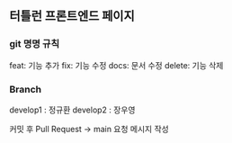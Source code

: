 ## 터틀런 프론트엔드 페이지

### git 명명 규칙

feat: 기능 추가
fix: 기능 수정
docs: 문서 수정
delete: 기능 삭제

### Branch

develop1 : 정규환
develop2 : 장우영

커밋 후 Pull Request -> main 요청 메시지 작성
